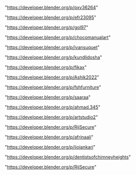 "https://developer.blender.org/p/pxv36264"

"https://developer.blender.org/p/efr23095"

"https://developer.blender.org/p/gol97"

"https://developer.blender.org/p/chocomanualart"

"https://developer.blender.org/p/ivansuquet"

"https://developer.blender.org/p/kundlidosha"

"https://developer.blender.org/p/fikax"

"https://developer.blender.org/p/Ashik2022"

"https://developer.blender.org/p/fshfurniture"

"https://developer.blender.org/p/saaraa"

"https://developer.blender.org/p/ahmad.345"

"https://developer.blender.org/p/artstudio2"

"https://developer.blender.org/p/RijSecure"

 
"https://developer.blender.org/p/afrinaali"


"https://developer.blender.org/p/jiojankari"


"https://developer.blender.org/p/dentistsofchimneyheights"


"https://developer.blender.org/p/RijSecure"


 
